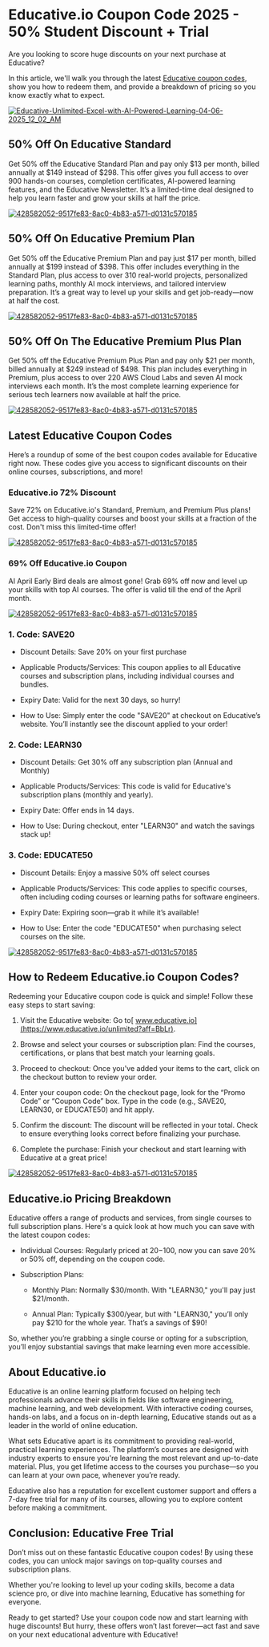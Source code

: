 # Educative.io Coupon Code 2025 - 50% Student Discount + Trial

Are you looking to score huge discounts on your next purchase at Educative?

In this article, we'll walk you through the latest [Educative coupon codes](https://www.educative.io/unlimited?aff=BbLr), show you how to redeem them, and provide a breakdown of pricing so you know exactly what to expect.

[![Educative-Unlimited-Excel-with-AI-Powered-Learning-04-06-2025_12_02_AM](https://github.com/user-attachments/assets/4fdd895f-e3b7-43ff-a197-90f58f1d092d)](https://www.educative.io/unlimited?aff=BbLr)


## 50% Off On Educative Standard

Get 50% off the Educative Standard Plan and pay only $13 per month, billed annually at $149 instead of $298. This offer gives you full access to over 900 hands-on courses, completion certificates, AI-powered learning features, and the Educative Newsletter. It’s a limited-time deal designed to help you learn faster and grow your skills at half the price.

[![428582052-9517fe83-8ac0-4b83-a571-d0131c570185](https://github.com/user-attachments/assets/c0616c2a-4362-4f55-baad-c644a20432cc)](https://www.educative.io/unlimited?aff=BbLr)

## 50% Off On Educative Premium Plan

Get 50% off the Educative Premium Plan and pay just $17 per month, billed annually at $199 instead of $398. This offer includes everything in the Standard Plan, plus access to over 310 real-world projects, personalized learning paths, monthly AI mock interviews, and tailored interview preparation. It’s a great way to level up your skills and get job-ready—now at half the cost.

[![428582052-9517fe83-8ac0-4b83-a571-d0131c570185](https://github.com/user-attachments/assets/c0616c2a-4362-4f55-baad-c644a20432cc)](https://www.educative.io/unlimited?aff=BbLr)

## 50% Off On The Educative Premium Plus Plan

Get 50% off the Educative Premium Plus Plan and pay only $21 per month, billed annually at $249 instead of $498. This plan includes everything in Premium, plus access to over 220 AWS Cloud Labs and seven AI mock interviews each month. It’s the most complete learning experience for serious tech learners now available at half the price.

[![428582052-9517fe83-8ac0-4b83-a571-d0131c570185](https://github.com/user-attachments/assets/c0616c2a-4362-4f55-baad-c644a20432cc)](https://www.educative.io/unlimited?aff=BbLr)

## Latest Educative Coupon Codes

Here’s a roundup of some of the best coupon codes available for Educative right now. These codes give you access to significant discounts on their online courses, subscriptions, and more!

### Educative.io 72% Discount

Save 72% on Educative.io's Standard, Premium, and Premium Plus plans! Get access to high-quality courses and boost your skills at a fraction of the cost. Don't miss this limited-time offer!

[![428582052-9517fe83-8ac0-4b83-a571-d0131c570185](https://github.com/user-attachments/assets/c0616c2a-4362-4f55-baad-c644a20432cc)](https://www.educative.io/unlimited?aff=BbLr)

### 69% Off Educative.io Coupon

AI April Early Bird deals are almost gone! Grab 69% off now and level up your skills with top AI courses. The offer is valid till the end of the April month.

[![428582052-9517fe83-8ac0-4b83-a571-d0131c570185](https://github.com/user-attachments/assets/c0616c2a-4362-4f55-baad-c644a20432cc)](https://www.educative.io/unlimited?aff=BbLr)

### 1. Code: SAVE20

* Discount Details: Save 20% on your first purchase

* Applicable Products/Services: This coupon applies to all Educative courses and subscription plans, including individual courses and bundles.

* Expiry Date: Valid for the next 30 days, so hurry!

* How to Use: Simply enter the code "SAVE20" at checkout on Educative’s website. You’ll instantly see the discount applied to your order!

### 2. Code: LEARN30

* Discount Details: Get 30% off any subscription plan (Annual and Monthly)

* Applicable Products/Services: This code is valid for Educative's subscription plans (monthly and yearly).

* Expiry Date: Offer ends in 14 days.

* How to Use: During checkout, enter "LEARN30" and watch the savings stack up!

### 3. Code: EDUCATE50

* Discount Details: Enjoy a massive 50% off select courses

* Applicable Products/Services: This code applies to specific courses, often including coding courses or learning paths for software engineers.

* Expiry Date: Expiring soon—grab it while it’s available!

* How to Use: Enter the code "EDUCATE50" when purchasing select courses on the site.

[![428582052-9517fe83-8ac0-4b83-a571-d0131c570185](https://github.com/user-attachments/assets/c0616c2a-4362-4f55-baad-c644a20432cc)](https://www.educative.io/unlimited?aff=BbLr)

## How to Redeem Educative.io Coupon Codes?

Redeeming your Educative coupon code is quick and simple! Follow these easy steps to start saving:

1. Visit the Educative website: Go to[ www.educative.io](https://www.educative.io/unlimited?aff=BbLr).

2. Browse and select your courses or subscription plan: Find the courses, certifications, or plans that best match your learning goals.

3. Proceed to checkout: Once you've added your items to the cart, click on the checkout button to review your order.

4. Enter your coupon code: On the checkout page, look for the “Promo Code” or “Coupon Code” box. Type in the code (e.g., SAVE20, LEARN30, or EDUCATE50) and hit apply.

5. Confirm the discount: The discount will be reflected in your total. Check to ensure everything looks correct before finalizing your purchase.

6. Complete the purchase: Finish your checkout and start learning with Educative at a great price!

[![428582052-9517fe83-8ac0-4b83-a571-d0131c570185](https://github.com/user-attachments/assets/c0616c2a-4362-4f55-baad-c644a20432cc)](https://www.educative.io/unlimited?aff=BbLr)

## Educative.io Pricing Breakdown

Educative offers a range of products and services, from single courses to full subscription plans. Here's a quick look at how much you can save with the latest coupon codes:

* Individual Courses: Regularly priced at $20-$100, now you can save 20% or 50% off, depending on the coupon code.

* Subscription Plans:

  * Monthly Plan: Normally $30/month. With "LEARN30," you'll pay just $21/month.

  * Annual Plan: Typically $300/year, but with "LEARN30," you’ll only pay $210 for the whole year. That’s a savings of $90!

So, whether you’re grabbing a single course or opting for a subscription, you’ll enjoy substantial savings that make learning even more accessible.

## About Educative.io

Educative is an online learning platform focused on helping tech professionals advance their skills in fields like software engineering, machine learning, and web development. With interactive coding courses, hands-on labs, and a focus on in-depth learning, Educative stands out as a leader in the world of online education.

What sets Educative apart is its commitment to providing real-world, practical learning experiences. The platform’s courses are designed with industry experts to ensure you're learning the most relevant and up-to-date material. Plus, you get lifetime access to the courses you purchase—so you can learn at your own pace, whenever you’re ready.

Educative also has a reputation for excellent customer support and offers a 7-day free trial for many of its courses, allowing you to explore content before making a commitment.

## Conclusion: Educative Free Trial

Don’t miss out on these fantastic Educative coupon codes! By using these codes, you can unlock major savings on top-quality courses and subscription plans.

Whether you're looking to level up your coding skills, become a data science pro, or dive into machine learning, Educative has something for everyone.

Ready to get started? Use your coupon code now and start learning with huge discounts! But hurry, these offers won’t last forever—act fast and save on your next educational adventure with Educative!
